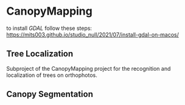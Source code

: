 # CanopyMapping
to install _GDAL_ follow these steps: https://mits003.github.io/studio_null/2021/07/install-gdal-on-macos/

## Tree Localization
Subproject of the CanopyMapping project for the recognition and localization of trees on orthophotos.

## Canopy Segmentation


